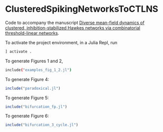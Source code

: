 # ClusteredSpikingNetworksToCTLNS

Code to accompany the manuscript  [Diverse mean-field dynamics of clustered, inhibition-stabilized Hawkes networks via
combinatorial threshold-linear networks](https://arxiv.org/pdf/2506.06234).

To activate the project environment, in a Julia Repl, run 

```Julia
] activate . 
```
To generate Figures 1 and 2, 

```bash 
include("examples_fig_1_2.jl")
```

To generate Figure 4:

```Julia
include("paradoxical.jl")
```

To generate Figure 5:

```Julia  
include("bifurcation_fp.jl")
 ```

 To generate Figure 6:

```Julia
include("bifurcation_3_cycle.jl")
```


